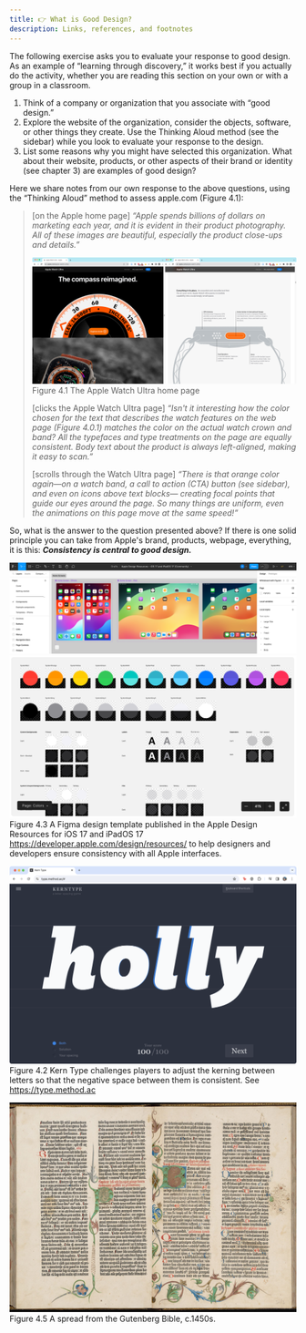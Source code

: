 ```yaml
---
title: 👉 What is Good Design?
description: Links, references, and footnotes
---
```


<!-- ![test](../../../assets/houston.webp) -->



<!-- ### Exercise 4.0.1: What is Good Design? -->

The following exercise asks you to evaluate your response to good design. As an example of “learning through discovery,” it works best if you actually do the activity, whether you are reading this section on your own or with a group in a classroom.

1. Think of a company or organization that you associate with “good design.” 
2. Explore the website of the organization, consider the objects, software, or other things they create. Use the Thinking Aloud method (see the sidebar) while you look to evaluate your response to the design.
3. List some reasons why you might have selected this organization. What about their website, products, or other aspects of their brand or identity (see chapter 3) are examples of good design?

Here we share notes from our own response to the above questions, using the “Thinking Aloud” method to assess apple.com (Figure 4.1): 

> [on the Apple home page] *“Apple spends billions of dollars on marketing each year, and it is evident in their product photography. All of these images are beautiful, especially the product close-ups and details.”*
>
>![The Apple Watch Ultra home page](../../../assets/images/04/04-01-apple-watch-comp.png)
> Figure 4.1 The Apple Watch Ultra home page
>
> [clicks the Apple Watch Ultra page] *“Isn't it interesting how the color chosen for the text that describes the watch features on the web page (Figure 4.0.1) matches the color on the actual watch crown and band? All the typefaces and type treatments on the page are equally consistent. Body text about the product is always left-aligned, making it easy to scan.”*
>
> [scrolls through the Watch Ultra page] *“There is that orange color again—on a watch band, a call to action (CTA) button (see sidebar), and even on icons above text blocks— creating focal points that guide our eyes around the page. So many things are uniform, even the animations on this page move at the same speed!”*

So, what is the answer to the question presented above? If there is one solid principle you can take from Apple's brand, products, webpage, everything, it is this: ***Consistency is central to good design.***





![A screenshot of Apple's design template for iOS 17 published on Figma](../../../assets/images/04/04-03-appleHomeScreens.png)
![A screenshot of Apple's design template published on Figma](../../../assets/images/04/04-03-apple-template.png)
Figure 4.3 A Figma design template published in the Apple Design Resources for iOS 17 and iPadOS 17 https://developer.apple.com/design/resources/ to help designers and developers ensure consistency with all Apple interfaces.


![Screenshot of the online game Kern Type.](../../../assets/images/04/04-02-kerntype.png)
Figure 4.2 Kern Type challenges players to adjust the kerning between letters so that the negative space between them is consistent. See https://type.method.ac 


![A four-column spread across two pages with illustrative flourishes in the gutter and margins on parchment.](../../../assets/images/04/04-05-Gutenburg.png)
Figure 4.5 A spread from the Gutenberg Bible, c.1450s.
